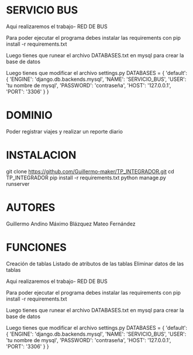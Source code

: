 # SERVICIO BUS
Aqui realizaremos el trabajo- RED DE BUS




Para poder ejecutar el programa debes instalar las requirements con pip install -r requirements.txt



Luego tienes que runear el archivo DATABASES.txt en mysql para crear la base de datos



Luego tienes que modificar el archivo settings.py
DATABASES = {
    'default': {
        'ENGINE': 'django.db.backends.mysql',
        'NAME': 'SERVICIO_BUS',
        'USER': 'tu nombre de mysql',
        'PASSWORD': 'contraseña',
        'HOST': '127.0.0.1',
        'PORT': '3306'
    }
}   
# DOMINIO
Poder registrar viajes y realizar un reporte diario
# INSTALACION 
git clone https://github.com/Guillermo-maker/TP_INTEGRADOR.git
cd TP_INTEGRADOR
pip install -r requirements.txt
python manage.py runserver


# AUTORES
Guillermo Andino
Máximo Blázquez
Mateo Fernández

# FUNCIONES
Creación de tablas
Listado de atributos de las tablas
Eliminar datos de las tablas



Aqui realizaremos el trabajo- RED DE BUS




Para poder ejecutar el programa debes instalar las requirements con pip install -r requirements.txt



Luego tienes que runear el archivo DATABASES.txt en mysql para crear la base de datos



Luego tienes que modificar el archivo settings.py
DATABASES = {
    'default': {
        'ENGINE': 'django.db.backends.mysql',
        'NAME': 'SERVICIO_BUS',
        'USER': 'tu nombre de mysql',
        'PASSWORD': 'contraseña',
        'HOST': '127.0.0.1',
        'PORT': '3306'
    }
}   